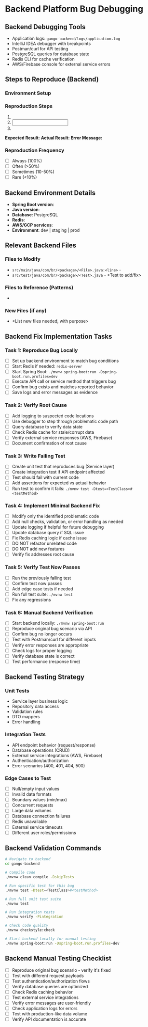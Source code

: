 # Backend Platform Bug Debugging

## Backend Debugging Tools
- Application logs: `gango-backend/logs/application.log`
- IntelliJ IDEA debugger with breakpoints
- Postman/curl for API testing
- PostgreSQL queries for database state
- Redis CLI for cache verification
- AWS/Firebase console for external service errors

## Steps to Reproduce (Backend)

### Environment Setup
<Describe the backend environment setup required>

### Reproduction Steps
1. <Specific API call or service invocation>
2. <Input data or state required>
3. <Action that triggers bug>

**Expected Result:** <What should happen>
**Actual Result:** <What actually happens>
**Error Message:** <Exact error message if any>

### Reproduction Frequency
- [ ] Always (100%)
- [ ] Often (>50%)
- [ ] Sometimes (10-50%)
- [ ] Rare (<10%)

## Backend Environment Details
- **Spring Boot version**: <version>
- **Java version**: <version>
- **Database**: PostgreSQL <version>
- **Redis**: <version if applicable>
- **AWS/GCP services**: <services involved>
- **Environment**: dev | staging | prod

## Relevant Backend Files

### Files to Modify
- `src/main/java/com/br/<package>/<File>.java:<line>` - <Why this file needs modification>
- `src/test/java/com/br/<package>/<Test>.java` - <Test to add/fix>

### Files to Reference (Patterns)
- <List files with similar patterns to follow for the fix>

### New Files (if any)
- <List new files needed, with purpose>

## Backend Fix Implementation Tasks

### Task 1: Reproduce Bug Locally
- [ ] Set up backend environment to match bug conditions
- [ ] Start Redis if needed: `redis-server`
- [ ] Start Spring Boot: `./mvnw spring-boot:run -Dspring-boot.run.profiles=dev`
- [ ] Execute API call or service method that triggers bug
- [ ] Confirm bug exists and matches reported behavior
- [ ] Save logs and error messages as evidence

### Task 2: Verify Root Cause
- [ ] Add logging to suspected code locations
- [ ] Use debugger to step through problematic code path
- [ ] Query database to verify data state
- [ ] Check Redis cache for stale/corrupt data
- [ ] Verify external service responses (AWS, Firebase)
- [ ] Document confirmation of root cause

### Task 3: Write Failing Test
- [ ] Create unit test that reproduces bug (Service layer)
- [ ] Create integration test if API endpoint affected
- [ ] Test should fail with current code
- [ ] Add assertions for expected vs actual behavior
- [ ] Run test to confirm it fails: `./mvnw test -Dtest=<TestClass>#<testMethod>`

### Task 4: Implement Minimal Backend Fix
- [ ] Modify only the identified problematic code
- [ ] Add null checks, validation, or error handling as needed
- [ ] Update logging if helpful for future debugging
- [ ] Update database query if SQL issue
- [ ] Fix Redis caching logic if cache issue
- [ ] DO NOT refactor unrelated code
- [ ] DO NOT add new features
- [ ] Verify fix addresses root cause

### Task 5: Verify Test Now Passes
- [ ] Run the previously failing test
- [ ] Confirm test now passes
- [ ] Add edge case tests if needed
- [ ] Run full test suite: `./mvnw test`
- [ ] Fix any regressions

### Task 6: Manual Backend Verification
- [ ] Start backend locally: `./mvnw spring-boot:run`
- [ ] Reproduce original bug scenario via API
- [ ] Confirm bug no longer occurs
- [ ] Test with Postman/curl for different inputs
- [ ] Verify error responses are appropriate
- [ ] Check logs for proper logging
- [ ] Verify database state is correct
- [ ] Test performance (response time)

## Backend Testing Strategy

### Unit Tests
- Service layer business logic
- Repository data access
- Validation rules
- DTO mappers
- Error handling

### Integration Tests
- API endpoint behavior (request/response)
- Database operations (CRUD)
- External service integrations (AWS, Firebase)
- Authentication/authorization
- Error scenarios (400, 401, 404, 500)

### Edge Cases to Test
- [ ] Null/empty input values
- [ ] Invalid data formats
- [ ] Boundary values (min/max)
- [ ] Concurrent requests
- [ ] Large data volumes
- [ ] Database connection failures
- [ ] Redis unavailable
- [ ] External service timeouts
- [ ] Different user roles/permissions

## Backend Validation Commands

```bash
# Navigate to backend
cd gango-backend

# Compile code
./mvnw clean compile -DskipTests

# Run specific test for this bug
./mvnw test -Dtest=<TestClass>#<testMethod>

# Run full unit test suite
./mvnw test

# Run integration tests
./mvnw verify -Pintegration

# Check code quality
./mvnw checkstyle:check

# Start backend locally for manual testing
./mvnw spring-boot:run -Dspring-boot.run.profiles=dev
```

## Backend Manual Testing Checklist
- [ ] Reproduce original bug scenario - verify it's fixed
- [ ] Test with different request payloads
- [ ] Test authentication/authorization flows
- [ ] Verify database queries are optimized
- [ ] Check Redis caching behavior
- [ ] Test external service integrations
- [ ] Verify error messages are user-friendly
- [ ] Check application logs for errors
- [ ] Test with production-like data volume
- [ ] Verify API documentation is accurate
